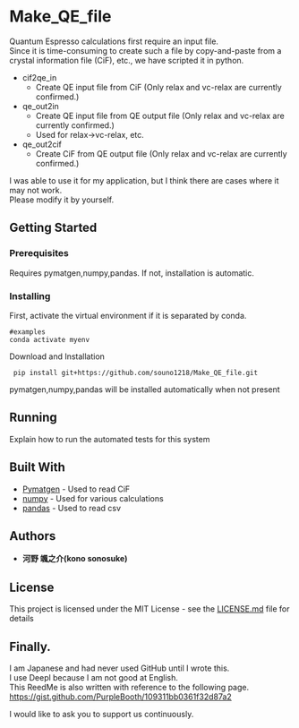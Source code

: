 # Make_QE_file

Quantum Espresso calculations first require an input file.   
Since it is time-consuming to create such a file by copy-and-paste from a crystal information file (CiF), etc., we have scripted it in python.

- cif2qe_in
  - Create QE input file from CiF (Only relax and vc-relax are currently confirmed.)
- qe_out2in
  - Create QE input file from QE output file (Only relax and vc-relax are currently confirmed.)
  - Used for relax->vc-relax, etc.
- qe_out2cif
  - Create CiF from QE output file (Only relax and vc-relax are currently confirmed.)

I was able to use it for my application, but I think there are cases where it may not work.   
Please modify it by yourself.

## Getting Started

### Prerequisites

Requires pymatgen,numpy,pandas. If not, installation is automatic.

### Installing

First, activate the virtual environment if it is separated by conda.

```
#examples
conda activate myenv
```

Download and Installation

```
 pip install git+https://github.com/souno1218/Make_QE_file.git
```

pymatgen,numpy,pandas will be installed automatically when not present

## Running

Explain how to run the automated tests for this system



## Built With

* [Pymatgen](https://pymatgen.org) - Used to read CiF
* [numpy](https://numpy.org) - Used for various calculations
* [pandas](https://pandas.pydata.org) - Used to read csv



## Authors

* **河野 颯之介(kono sonosuke)**

## License

This project is licensed under the MIT License - see the [LICENSE.md](LICENSE.md) file for details

## Finally.

I am Japanese and had never used GitHub until I wrote this.   
I use Deepl because I am not good at English.   
This ReedMe is also written with reference to the following page.   
https://gist.github.com/PurpleBooth/109311bb0361f32d87a2

I would like to ask you to support us continuously.
